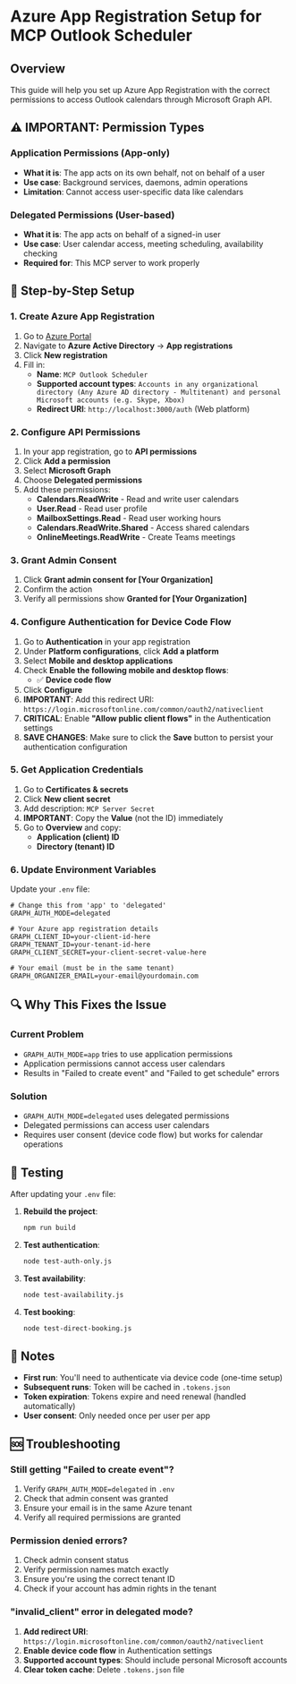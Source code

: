 # Azure App Registration Setup for MCP Outlook Scheduler

## Overview
This guide will help you set up Azure App Registration with the correct permissions to access Outlook calendars through Microsoft Graph API.

## ⚠️ IMPORTANT: Permission Types

### Application Permissions (App-only)
- **What it is**: The app acts on its own behalf, not on behalf of a user
- **Use case**: Background services, daemons, admin operations
- **Limitation**: Cannot access user-specific data like calendars

### Delegated Permissions (User-based)
- **What it is**: The app acts on behalf of a signed-in user
- **Use case**: User calendar access, meeting scheduling, availability checking
- **Required for**: This MCP server to work properly

## 🔧 Step-by-Step Setup

### 1. Create Azure App Registration
1. Go to [Azure Portal](https://portal.azure.com)
2. Navigate to **Azure Active Directory** → **App registrations**
3. Click **New registration**
4. Fill in:
   - **Name**: `MCP Outlook Scheduler`
   - **Supported account types**: `Accounts in any organizational directory (Any Azure AD directory - Multitenant) and personal Microsoft accounts (e.g. Skype, Xbox)`
   - **Redirect URI**: `http://localhost:3000/auth` (Web platform)

### 2. Configure API Permissions
1. In your app registration, go to **API permissions**
2. Click **Add a permission**
3. Select **Microsoft Graph**
4. Choose **Delegated permissions**
5. Add these permissions:
   - **Calendars.ReadWrite** - Read and write user calendars
   - **User.Read** - Read user profile
   - **MailboxSettings.Read** - Read user working hours
   - **Calendars.ReadWrite.Shared** - Access shared calendars
   - **OnlineMeetings.ReadWrite** - Create Teams meetings

### 3. Grant Admin Consent
1. Click **Grant admin consent for [Your Organization]**
2. Confirm the action
3. Verify all permissions show **Granted for [Your Organization]**

### 4. Configure Authentication for Device Code Flow
1. Go to **Authentication** in your app registration
2. Under **Platform configurations**, click **Add a platform**
3. Select **Mobile and desktop applications**
4. Check **Enable the following mobile and desktop flows**:
   - ✅ **Device code flow**
5. Click **Configure**
6. **IMPORTANT**: Add this redirect URI: `https://login.microsoftonline.com/common/oauth2/nativeclient`
7. **CRITICAL**: Enable **"Allow public client flows"** in the Authentication settings
8. **SAVE CHANGES**: Make sure to click the **Save** button to persist your authentication configuration

### 5. Get Application Credentials
1. Go to **Certificates & secrets**
2. Click **New client secret**
3. Add description: `MCP Server Secret`
4. **IMPORTANT**: Copy the **Value** (not the ID) immediately
5. Go to **Overview** and copy:
   - **Application (client) ID**
   - **Directory (tenant) ID**

### 6. Update Environment Variables
Update your `.env` file:

```env
# Change this from 'app' to 'delegated'
GRAPH_AUTH_MODE=delegated

# Your Azure app registration details
GRAPH_CLIENT_ID=your-client-id-here
GRAPH_TENANT_ID=your-tenant-id-here
GRAPH_CLIENT_SECRET=your-client-secret-value-here

# Your email (must be in the same tenant)
GRAPH_ORGANIZER_EMAIL=your-email@yourdomain.com
```

## 🔍 Why This Fixes the Issue

### Current Problem
- `GRAPH_AUTH_MODE=app` tries to use application permissions
- Application permissions cannot access user calendars
- Results in "Failed to create event" and "Failed to get schedule" errors

### Solution
- `GRAPH_AUTH_MODE=delegated` uses delegated permissions
- Delegated permissions can access user calendars
- Requires user consent (device code flow) but works for calendar operations

## 🚀 Testing

After updating your `.env` file:

1. **Rebuild the project**:
   ```bash
   npm run build
   ```

2. **Test authentication**:
   ```bash
   node test-auth-only.js
   ```

3. **Test availability**:
   ```bash
   node test-availability.js
   ```

4. **Test booking**:
   ```bash
   node test-direct-booking.js
   ```

## 📝 Notes

- **First run**: You'll need to authenticate via device code (one-time setup)
- **Subsequent runs**: Token will be cached in `.tokens.json`
- **Token expiration**: Tokens expire and need renewal (handled automatically)
- **User consent**: Only needed once per user per app

## 🆘 Troubleshooting

### Still getting "Failed to create event"?
1. Verify `GRAPH_AUTH_MODE=delegated` in `.env`
2. Check that admin consent was granted
3. Ensure your email is in the same Azure tenant
4. Verify all required permissions are granted

### Permission denied errors?
1. Check admin consent status
2. Verify permission names match exactly
3. Ensure you're using the correct tenant ID
4. Check if your account has admin rights in the tenant

### "invalid_client" error in delegated mode?
1. **Add redirect URI**: `https://login.microsoftonline.com/common/oauth2/nativeclient`
2. **Enable device code flow** in Authentication settings
3. **Supported account types**: Should include personal Microsoft accounts
4. **Clear token cache**: Delete `.tokens.json` file
